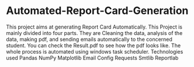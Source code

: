 # Automated-Report-Card-Generation
This project aims at generating Report Card Automatically. This Project is mainly divided into four parts. They are Cleaning the data, analysis of the data, making pdf, and sending emails automatically to the concerned student. You can check the Result.pdf to see how the pdf looks like. The whole process is automated using windows task scheduler.  Technologies used Pandas NumPy Matplotlib Email Config Requests Smtlib Reportlab
